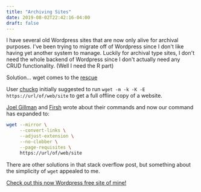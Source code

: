 ```yaml
---
title: "Archiving Sites"
date: 2019-08-02T22:42:16-04:00
draft: false
---
```


I have several old Wordpress sites that are now only alive for archival purposes. I've been trying to migrate off of Wordpress since I don't like having yet another system to manage. Luckily for archival type sites, I don't need the whole backend of Wordpress since I don't actually need any CRUD functionality. (Well I need the R part)

Solution... wget comes to the [rescue](https://stackoverflow.com/questions/538865/how-do-you-archive-an-entire-website-for-offline-viewing#538878)

User [chuckg](https://stackoverflow.com/users/63193/chuckg) initially suggested to run `wget -m -k -K -E https://url/of/web/site` to get a full offline copy of a website.

[Joel Gillman](https://stackoverflow.com/users/916604/jgillman) and [Firsh](https://letswp.io/download-an-entire-website-wget-windows/) wrote about their commands and now our command has expanded to: 
```bash
wget --mirror \
     --convert-links \
     --adjust-extension \
     --no-clobber \
     --page-requisites \
     https://url/of/web/site
```

There are other solutions in that stack overflow post, but something about the simplicity of `wget` appealed to me.

[Check out this now Wordpress free site of mine!](https://sentenceworthy.com)
